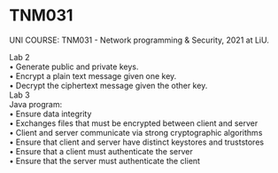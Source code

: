 # TNM031
UNI COURSE: TNM031 - Network programming &amp; Security, 2021 at LiU.

Lab 2 <br />
• Generate public and private keys. <br /> 
• Encrypt a plain text message given one key. <br /> 
• Decrypt the ciphertext message given the other key. <br />
Lab 3 <br />
Java program: <br />
• Ensure data integrity <br />
• Exchanges files that must be encrypted between client and server <br />
• Client and server communicate via strong cryptographic algorithms <br />
• Ensure that client and server have distinct keystores and truststores <br />
• Ensure that a client must authenticate the server <br />
• Ensure that the server must authenticate the client <br />
